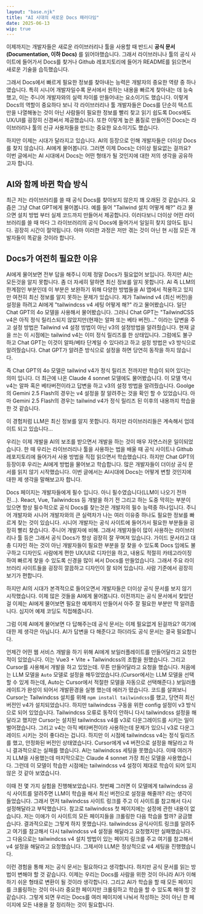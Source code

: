 ```yaml
---
layout: "base.njk"
title: "AI 시대의 새로운 Docs 패러다임"
date: 2025-06-13
wip: true
---
```


이제까지는 개발자들은 새로운 라이브러리나 툴을 사용할 때 반드시 **공식 문서(Documentation, 이하 Docs)** 를 읽어야했습니다. 그래서 라이브러니나 툴의 공식 사이트에 들어가서 Docs를 찾거나 Github 레포지토리에 들어가 README를 읽으면서 새로운 기술을 습득했습니다.

<!-- 공식 사이트 이미지 추가 -->

그래서 Docs에서 빠르게 필요한 정보를 찾아내는 능력은 개발자의 중요한 역량 중 하나였습니다. 특히 시니어 개발자일수록 문서에서 원하는 내용을 빠르게 찾아내는 데 능숙했고, 이는 주니어 개발자와의 실력 차이를 만들어내는 요소이기도 했습니다. 이렇게 Docs의 역할이 중요하다 보니 각 라이브러리나 툴 개발자들은 Docs를 단순히 텍스트만을 나열해놓는 것이 아닌 사람들이 필요한 정보를 빨리 찾고 읽기 쉽도록 Docs에도 UX/UI를 굉장히 신경써서 제공했습니다.
또한 이렇게 높은 품질로 만들어진 Docs는 라이브러리나 툴의 신규 사용자들을 만드는 중요한 요소이기도 했습니다.

하지만 이제는 시대가 달라지고 있습니다. AI의 등장으로 인해 개발자들은 더이상 Docs를 찾지 않습니다. AI에게 물어봅니다. 그러면 이제 Docs는 더이상 필요없는 걸까요? 이번 글에서는 AI 시대에서 Docs는 어떤 형태가 될 것인지에 대한 저의 생각을 공유하고자 합니다.

## AI와 함께 바뀐 학습 방식

최근 저는 라이브러리를 쓸 때 공식 Docs를 찾아보지 않은지 꽤 오래된 것 같습니다. 요즘은 그냥 Chat GPT에게 물어봅니다. 예를 들어 "Tailwind 설치 어떻게 해?" 라고 물으면 설치 방법 부터 실제 코드까지 만들어서 제공합니다. 이러다보니 더이상 어떤 라이브러리를 쓸 때 마다 그 라이브러리의 공식 Docs에 들어가서 일일히 찾지 않아도 됩니다. 굉장히 시간이 절약됩니다. 아마 이러한 과정은 저만 겪는 것이 아닌 현 시점 모든 개발자들이 똑같을 것이라 합니다.

<!-- AI 에게 질문 했을 때 예시 이미지 추가 -->

## Docs가 여전히 필요한 이유

AI에게 물어보면 전부 답을 해주니 이제 정말 Docs가 필요없어 보입니다. 하지만 AI는 모든것을 알지 못합니다. 좀 더 자세히 말하면 최신 정보를 알지 못합니다.
AI 즉 LLM의 한계점인 부분인데 이 부분은 보완하기 위해 다양한 방법들을 AI 앱에서 적용하고 있지만 여전히 최신 정보를 알지 못하는 문제가 있습니다.
제가 Tailwind v4 (최신 버전)을 설정을 하려고 AI에게 "tailwindcss v4 세팅 어떻게 해?" 라고 물어봤습니다. 
일단 Chat GPT의 4o 모델을 사용해서 물어봤습니다. 그러니 Chat GPT는 "TailwindCSS v4은 아직 정식 릴리스되지 않았지만(현재는 알파 또는 베타 버전)..." 이라는 답변을 주고 설정 방법은 Tailwind v4 설정 방법이 아닌 v3의 설정방법을 알려줬습니다.
현재 글을 쓰는 이 시점에는 tailwind v4는 이미 정식 릴리즈를 한 상태입니다. 그럼에도 불구하고 Chat GPT는 이것이 알파/베타 단계일 수 있다라고 하고 설정 방법은 v3 방식으로 알려줬습니다. Chat GPT가 알려준 방식으로 설정을 하면 당연히 동작을 하지 않습니다.

즉 Chat GPT의 4o 모델은 tailwind v4가 정식 릴리즈 전까지만 학습이 되어 있다는 의미 입니다. 더 최근에 나온 Claude 4 sonnet 모델에도 물어봤습니다. 이 모델 역시 v4는 알파 혹은 베타버전이라고 답변을 하고 v3의 설정 방법을 알려줬습니다.
Goolge의 Gemini 2.5 Flash의 경우는 v4 설정을 잘 알려주는 것을 확인 할 수 있었습니다. 아마 Gemini 2.5 Flash의 경우는 tailwind v4가 정식 릴리즈 된 이후의 내용까지 학습을 한 것 같습니다.

이 경험처럼 LLM은 최신 정보를 알지 못합니다. 하지만 라이브러리들은 계속해서 업데이트 되고 있습니다...







우리는 이제 개발을 AI의 보조를 받으면서 개발을 하는 것이 매우 자연스러운 일이되었습니다. 한 때 우리는 라이브러리나 툴을 사용하는 법을 배울 때 공식 사이트나 Github 레포지토리에 들어가서 사용 방법을 직접 읽으면서 학습했습니다. 하지만 Chat GPT의 등장이후 우리는 AI에게 방법을 물어보고 학습합니다. 많은 개발자들이 더이상 공식 문서를 읽지 않기 시작했습니다. 이번 글에서는 AI시대에 Docs는 어떻게 변할 것인지에 대한 제 생각을 말해보고자 합니다.

Docs 페이지는 개발자들에게 필수 입니다. 아니 필수였습니다(LLM이 나오기 전까진...). React, Vue, Tailwindcss 등 개발을 하기 전 그리고 하는 도중
막히는 부분이 있으면 항상 필수적으로 공식 Docs를 찾는것은 개발자의 필수 능력중 하나입니다. 주니어 개발자와 시니어 개발자와의 큰 실력차가 나는 여러 이유중 하나도
필요한 정보를 빠르게 찾는 것이 있습니다. 시니어 개발자는 공식 사이트에 들어가서 필요한 부분들을 굉장히 빨리 찾습니다. 주니어 개발자에 비해. 
그래서 개발자들이 많이 사용하는 라이브러리나 툴 등은 그래서 공식 Docs가 항상 굉장히 잘 꾸며져 있습니다. 가이드 문서라고 대충 디자인 하는 것이 아닌
개발자들이 필요한 부분을 잘 찾을 수 있도록 Docs 임에도 불구하고 디자인도 사람에게 편한 UX/UI로 디자인을 하고, 내용도 적절히 카테고라이징 하여 빠르게 찾을 수 있도록 
신경을 많이 써서 Docs를 만들었습니다. 그래서 주요 라이브러리 사이트들을 굉장히 깔끔하고 디자인이 잘 되어 있습니다. 사람 기준에서 굉장히 보기가 편합니다.

하지만 AI의 시대가 본격적으로 들어오면서 개발자들은 더이상 공식 문서를 보지 않기 시작했습니다. 이제 많은 것들을 AI에게 물어봅니다. 이전까지는 공식 문서에서 찾았던걸 
이제는 AI에게 물어보면 필요한 예제까지 만들어서 아주 잘 필요한 부분만 딱 알려줍니다. 심지어 예제 코딩도 직접해줍니다.

그럼 이제 AI에게 물어보면 다 답해주는데 공식 문서는 이제 필요없게 된걸까요? 여기에 대한 제 생각은 아닙니다. AI가 답변을 다 해준다고 하더라도 공식 문서는 결국 필요합니다.

언제간 어떤 웹 서비스 개발을 하기 위해 AI에게 보일러플레이트를 만들어달라고 요청한 적이 있었습니다. 이는 Vue3 + Vite + Tailwindcss의 조합을 원했습니다.
그리고 Cursor를 사용해서 개발을 하고 있었는데. 무튼 만들어달라고 요청을 했습니다. 처음에는 LLM 모델을 `Auto` 모델로 설정을 해두었었습니다.(Cursor에서는 LLM 모델을 선택할 수 있게 하는데, Auto는 Cursor에서 적절한 모델을 자동으로 선택해준다.)
보일러플레이트가 완성이 되어서 개발환경을 실행 했는데 에러가 떴습니다. 코드를 살펴보니 Cursor는 Tailwindcss 설치를 위해 `npm install tailwindcss`를 했고, 당연히 최신 버전인 v4가 설치되었습니다.
하지만 tailwindcss 구동을 위한 config 설정이 v3 방식으로 되어 있었습니다. Tailwindcss 오류로 동작이 안하니 다시 tailwindcss 설정을 해달라고 했지만 Cursor는 설치된 tailwindcss v4를 v3로 다운그레이드를 시키는 일이 벌어졌습니다.
그리고 v4는 아직 베타버전이라 사용하는데 문제가 있으니 v3로 다운그레이드 시키는 것이 좋다라는 겁니다. 하지만 이 시점에 tailwindcss v4는 정식 릴리즈를 했고, 안정화된 버전인 상태였습니다.
Cursor에게 v4 버전으로 설정을 해달라고 하니 결과적으로는 실패를 했습니다. AI는 tailwindcss 세팅을 못했습니다. 이때 여러가지 LLM을 사용했는데 마지막으로는 Claude 4 sonnet 가장 최신 모델을 사용했습니다.
그런데 이 모델이 학습한 시점에는 tailwindcss v4 설정이 제대로 학습이 되어 있지 않은 것 같아 보였습니다.

이때 전 몇 가지 실험을 진행해보았습니다. 첫번째 그러면 이 모델에게 tailwindcss 공식 사이트를 알려주면 LLM이 학습을 해서 최신 버전으로 설정을 해줄까? 라는 생각이 들었습니다.
그래서 먼저 tailwindcss 사이트 링크를 주고 이 사이트를 참고해서 다시 설정해달라고 부탁했습니다. 참고로 tailwindcss 첫 페이지에는 설정에 관한 내용이 없습니다. 저는 이애가 이 사이트의 모든 페이지들을 크롤링한 다음 학습을 할까? 궁금했습니다. 결과적으로는 그렇게 하지 못했습니다. tailwindcss 공식사이트 링크를 알려주고 여기를 참고해서 다시 tailwindcss v4 설정을 해달라고 요청했지만 실패했습니다.
그 다음으로는 tailwindcss v4 설치 방법이 있는 페이지 링크를 주고 여기를 참고해서 v4 설정을 해달라고 요청했습니다. 그제서야 LLM은 정상적으로 v4 세팅을 진행했습니다.

이런 경험을 통해 저는 공식 문서는 필요하다고 생각합니다. 하지만 공식 문서를 읽는 방법이 변해야 할 것 같습니다.
이제는 우리는 Docs를 사람을 위한 것이 아니라 AI가 이해하기 쉬운 형태로 변환이 될 것이라 생각합니다.
그리고 AI가 학습을 할 때 모든 페이지를 크롤링하는 것이 아니라 중요한 페이지만 크롤링하고 학습을 할 수 있도록 해야 할 것 같습니다.
그렇게 되면 우리는 Docs를 여러 페이지에 나눠서 작성하는 것이 아닌 한 페이지에 모든 내용을 잘 정리하는 것이 필요합니다.






